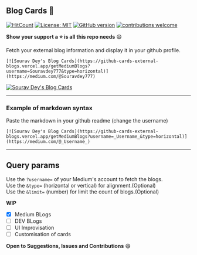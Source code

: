 ## Blog Cards :loudspeaker:


[![HitCount](http://hits.dwyl.com/Souravdey777/Souravdey777/Github-Cards-External-Blogs.svg)](http://hits.dwyl.com/Souravdey777/Souravdey777/Github-Cards-External-Blogs)
[![License: MIT](https://img.shields.io/badge/License-MIT-yellow.svg?style=flat)](https://opensource.org/licenses/MIT)
[![GitHub version](https://d25lcipzij17d.cloudfront.net/badge.png?id=gh&v=1.0&style=flat)](https://badge.fury.io/gh/Souravdey777/Github-Cards-External-Blogs)
[![contributions welcome](https://img.shields.io/badge/contributions-welcome-brightgreen.svg?style=flat)](https://github.com/Souravdey777/Github-Cards-External-Blogs/issues)

**Show your support a :star: is all this repo needs** :smile:

Fetch your external blog information and display it in your github profile.

```
[![Sourav Dey's Blog Cards](https://github-cards-external-blogs.vercel.app/getMediumBlogs?username=Souravdey777&type=horizontal)](https://medium.com/@Souravdey777)
```

[![Sourav Dey's Blog Cards](https://github-cards-external-blogs.vercel.app/getMediumBlogs?username=Souravdey777&type=horizontal)](https://medium.com/@Souravdey777)

---

### Example of markdown syntax

Paste the markdown in your github readme (change the username)

```
[![Sourav Dey's Blog Cards](https://github-cards-external-blogs.vercel.app/getMediumBlogs?username=_Username_&type=horizontal)](https://medium.com/@_Username_)
```

---

## Query params

Use the `?username=` of your Medium's account to fetch the blogs.<br>
Use the `&type=` (horizontal or vertical) for alignment.(Optional)<br>
Use the `&limit=` (number) for limit the count of blogs.(Optional)<br>

**WIP**

- [x] Medium BLogs
- [ ] DEV BLogs
- [ ] UI Improvisation
- [ ] Customisation of cards

**Open to Suggestions, Issues and Contributions** :smile:
